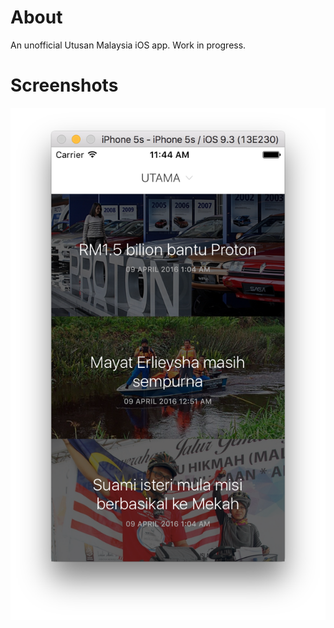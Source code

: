 # About

An unofficial Utusan Malaysia iOS app. Work in progress.

# Screenshots

![Screenshot](https://raw.githubusercontent.com/izad/perutusan/a1b2bf53458eda059d6e04f1e84b13dc4a8da660/Designs/screenshot.png)

